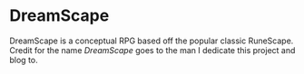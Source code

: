 # DreamScape
DreamScape is a conceptual RPG based off the popular classic RuneScape. Credit for the name _DreamScape_ goes to the man I dedicate this project and blog to.